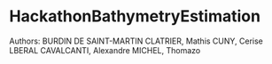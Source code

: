 # HackathonBathymetryEstimation
Authors:
BURDIN DE SAINT-MARTIN
CLATRIER, Mathis
CUNY, Cerise
LBERAL CAVALCANTI, Alexandre
MICHEL, Thomazo
